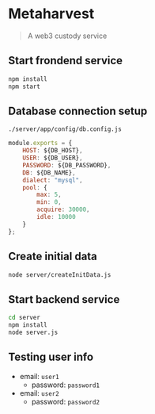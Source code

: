 # Metaharvest

> A web3 custody service

## Start frondend service

```bash
npm install
npm start
```

## Database connection setup

`./server/app/config/db.config.js`

```javascript
module.exports = {
    HOST: ${DB_HOST},
    USER: ${DB_USER},
    PASSWORD: ${DB_PASSWORD},
    DB: ${DB_NAME},
    dialect: "mysql",
    pool: {
        max: 5,
        min: 0,
        acquire: 30000,
        idle: 10000
    }
};
```

## Create initial data

```bash
node server/createInitData.js
```

## Start backend service

```bash
cd server
npm install
node server.js
```

## Testing user info

- email: `user1`
  - password: `password1`
- email: `user2`
  - password: `password2`
